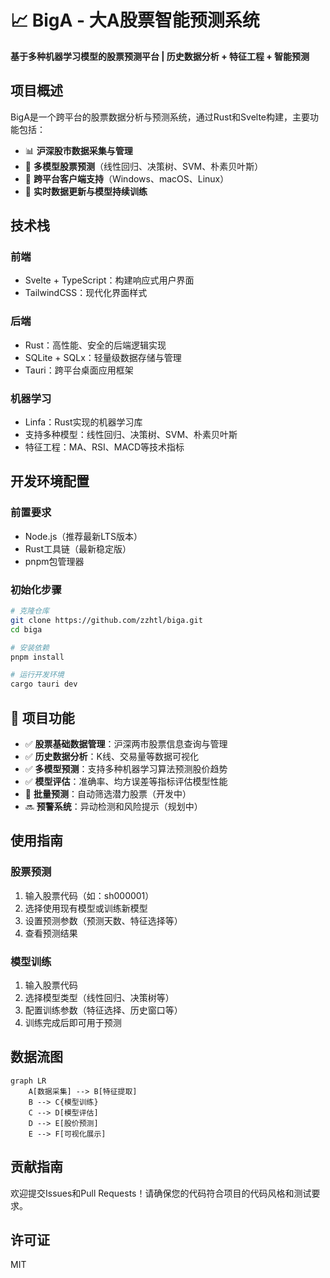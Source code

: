 # 📈 BigA - 大A股票智能预测系统

**基于多种机器学习模型的股票预测平台 | 历史数据分析 + 特征工程 + 智能预测**

## 项目概述
BigA是一个跨平台的股票数据分析与预测系统，通过Rust和Svelte构建，主要功能包括：
- 📊 **沪深股市数据采集与管理**
- 🧠 **多模型股票预测**（线性回归、决策树、SVM、朴素贝叶斯）
- 📱 **跨平台客户端支持**（Windows、macOS、Linux）
- 🔄 **实时数据更新与模型持续训练**

## 技术栈

### 前端
- Svelte + TypeScript：构建响应式用户界面
- TailwindCSS：现代化界面样式

### 后端
- Rust：高性能、安全的后端逻辑实现
- SQLite + SQLx：轻量级数据存储与管理
- Tauri：跨平台桌面应用框架

### 机器学习
- Linfa：Rust实现的机器学习库
- 支持多种模型：线性回归、决策树、SVM、朴素贝叶斯
- 特征工程：MA、RSI、MACD等技术指标

## 开发环境配置

### 前置要求
- Node.js（推荐最新LTS版本）
- Rust工具链（最新稳定版）
- pnpm包管理器

### 初始化步骤
```bash
# 克隆仓库
git clone https://github.com/zzhtl/biga.git
cd biga

# 安装依赖
pnpm install

# 运行开发环境
cargo tauri dev
```

## 🚀 项目功能
- ✅ **股票基础数据管理**：沪深两市股票信息查询与管理
- ✅ **历史数据分析**：K线、交易量等数据可视化
- ✅ **多模型预测**：支持多种机器学习算法预测股价趋势
- ✅ **模型评估**：准确率、均方误差等指标评估模型性能
- 🚧 **批量预测**：自动筛选潜力股票（开发中）
- 🔜 **预警系统**：异动检测和风险提示（规划中）

## 使用指南

### 股票预测
1. 输入股票代码（如：sh000001）
2. 选择使用现有模型或训练新模型
3. 设置预测参数（预测天数、特征选择等）
4. 查看预测结果

### 模型训练
1. 输入股票代码
2. 选择模型类型（线性回归、决策树等）
3. 配置训练参数（特征选择、历史窗口等）
4. 训练完成后即可用于预测

## 数据流图
```mermaid
graph LR
    A[数据采集] --> B[特征提取]
    B --> C{模型训练}
    C --> D[模型评估]
    D --> E[股价预测]
    E --> F[可视化展示]
```

## 贡献指南
欢迎提交Issues和Pull Requests！请确保您的代码符合项目的代码风格和测试要求。

## 许可证
MIT 